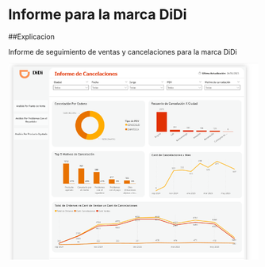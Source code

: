 # Informe para la marca DiDi

##Explicacion

Informe de seguimiento de ventas y cancelaciones para la marca DiDi

![alt text](image.png)